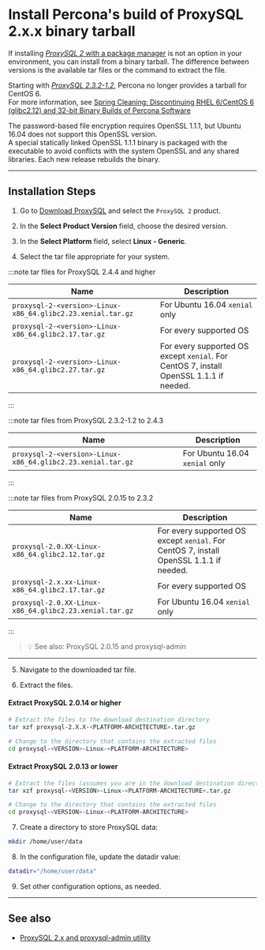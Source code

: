 # Install Percona's build of ProxySQL 2.x.x binary tarball

If installing [_ProxySQL 2_ with a package manager](install-v2.md) is not an option in your environment, you can install from a binary tarball. The difference between versions is the available tar files or the command to extract the file.

Starting with [_ProxySQL 2.3.2-1.2_](release-notes-2.3.2-1.md), Percona no longer provides a tarball for CentOS 6.  
For more information, see [Spring Cleaning: Discontinuing RHEL 6/CentOS 6 (glibc2.12) and 32-bit Binary Builds of Percona Software](https://www.percona.com/blog/spring-cleaning-discontinuing-rhel-6-centos-6-glibc-2-12-and-32-bit-binary-builds-of-percona-software/)

The password-based file encryption requires OpenSSL 1.1.1, but Ubuntu 16.04 does not support this OpenSSL version.  
A special statically linked OpenSSL 1.1.1 binary is packaged with the executable to avoid conflicts with the system OpenSSL and any shared libraries. Each new release rebuilds the binary.

---

## Installation Steps

1. Go to [Download ProxySQL](https://www.percona.com/downloads/proxysql/) and select the `ProxySQL 2` product.

2. In the **Select Product Version** field, choose the desired version.

3. In the **Select Platform** field, select **Linux - Generic**.

4. Select the tar file appropriate for your system.

:::note tar files for ProxySQL 2.4.4 and higher

| Name | Description |
|------|-------------|
| `proxysql-2-<version>-Linux-x86_64.glibc2.23.xenial.tar.gz` | For Ubuntu 16.04 `xenial` only |
| `proxysql-2-<version>-Linux-x86_64.glibc2.17.tar.gz` | For every supported OS |
| `proxysql-2-<version>-Linux-x86_64.glibc2.27.tar.gz` | For every supported OS except `xenial`. For CentOS 7, install OpenSSL 1.1.1 if needed. |

:::

:::note tar files from ProxySQL 2.3.2-1.2 to 2.4.3

| Name | Description |
|------|-------------|
| `proxysql-2-<version>-Linux-x86_64.glibc2.23.xenial.tar.gz` | For Ubuntu 16.04 `xenial` only |

:::

:::note tar files from ProxySQL 2.0.15 to 2.3.2

| Name | Description |
|------|-------------|
| `proxysql-2.0.XX-Linux-x86_64.glibc2.12.tar.gz` | For every supported OS except `xenial`. For CentOS 7, install OpenSSL 1.1.1 if needed. |
| `proxysql-2.x.xx-Linux-x86_64.glibc2.17.tar.gz` | For every supported OS |
| `proxysql-2.0.XX-Linux-x86_64.glibc2.23.xenial.tar.gz` | For Ubuntu 16.04 `xenial` only |

:::

> 💡 See also: ProxySQL 2.0.15 and proxysql-admin

---

5. Navigate to the downloaded tar file.

6. Extract the files.

#### Extract ProxySQL 2.0.14 or higher

```bash
# Extract the files to the download destination directory
tar xzf proxysql-2.X.X-<PLATFORM-ARCHITECTURE>.tar.gz

# Change to the directory that contains the extracted files
cd proxysql-<VERSION>-Linux-<PLATFORM-ARCHITECTURE>
```

#### Extract ProxySQL 2.0.13 or lower

```bash
# Extract the files (assumes you are in the download destination directory)
tar xzf proxysql-<VERSION>-Linux-<PLATFORM-ARCHITECTURE>.tar.gz

# Change to the directory that contains the extracted files
cd proxysql-<VERSION>-Linux-<PLATFORM-ARCHITECTURE>
```

7. Create a directory to store ProxySQL data:

```bash
mkdir /home/user/data
```

8. In the configuration file, update the datadir value:

```bash
datadir="/home/user/data"
```

9. Set other configuration options, as needed.

---

## See also

- [ProxySQL 2.x and proxysql-admin utility](proxysql-admin-tool-v2-config.md)
